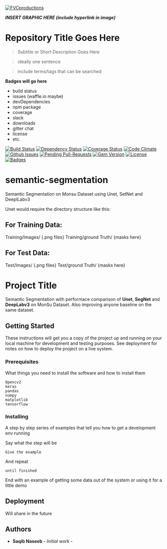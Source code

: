 <a href="http://fvcproductions.com"><img src="https://avatars1.githubusercontent.com/u/4284691?v=3&s=200" title="FVCproductions" alt="FVCproductions"></a>

<!-- [![FVCproductions](https://avatars1.githubusercontent.com/u/4284691?v=3&s=200)](http://fvcproductions.com) -->

***INSERT GRAPHIC HERE (include hyperlink in image)***

# Repository Title Goes Here

> Subtitle or Short Description Goes Here

> ideally one sentence

> include terms/tags that can be searched

**Badges will go here**

- build status
- issues (waffle.io maybe)
- devDependencies
- npm package
- coverage
- slack
- downloads
- gitter chat
- license
- etc.

[![Build Status](http://img.shields.io/travis/badges/badgerbadgerbadger.svg?style=flat-square)](https://travis-ci.org/badges/badgerbadgerbadger) [![Dependency Status](http://img.shields.io/gemnasium/badges/badgerbadgerbadger.svg?style=flat-square)](https://gemnasium.com/badges/badgerbadgerbadger) [![Coverage Status](http://img.shields.io/coveralls/badges/badgerbadgerbadger.svg?style=flat-square)](https://coveralls.io/r/badges/badgerbadgerbadger) [![Code Climate](http://img.shields.io/codeclimate/github/badges/badgerbadgerbadger.svg?style=flat-square)](https://codeclimate.com/github/badges/badgerbadgerbadger) [![Github Issues](http://githubbadges.herokuapp.com/badges/badgerbadgerbadger/issues.svg?style=flat-square)](https://github.com/badges/badgerbadgerbadger/issues) [![Pending Pull-Requests](http://githubbadges.herokuapp.com/badges/badgerbadgerbadger/pulls.svg?style=flat-square)](https://github.com/badges/badgerbadgerbadger/pulls) [![Gem Version](http://img.shields.io/gem/v/badgerbadgerbadger.svg?style=flat-square)](https://rubygems.org/gems/badgerbadgerbadger) [![License](http://img.shields.io/:license-mit-blue.svg?style=flat-square)](http://badges.mit-license.org) [![Badges](http://img.shields.io/:badges-9/9-ff6799.svg?style=flat-square)](https://github.com/badges/badgerbadgerbadger)

# semantic-segmentation
Semantic Segmentation on Monsu Dataset using Unet, SetNet and DeeplLabv3

Unet would require the directory structure like this:

## For Training Data:

Training/Images/ {.png files}
Training/ground Truth/ {masks here}

## For Test Data: 
Test/Images/ {.png files}
Test/ground Truth/ {masks here}




# Project Title

Semantic Segmentation with performace comparison of **Unet**, **SegNet** and **DeepLabv3** on MonSu Dataset.
Also improving anyone baseline on the same dataset.

## Getting Started

These instructions will get you a copy of the project up and running on your local machine for development and testing purposes. See deployment for notes on how to deploy the project on a live system.

### Prerequisites

What things you need to install the software and how to install them

```
Opencv2
keras
pandas
numpy
matplotlib
tensorflow
```

### Installing

A step by step series of examples that tell you how to get a development env running

Say what the step will be

```
Give the example
```

And repeat

```
until finished
```

End with an example of getting some data out of the system or using it for a little demo



## Deployment

Will share in the future



## Authors

* **Saqib Naseeb** - *Initial work* -

